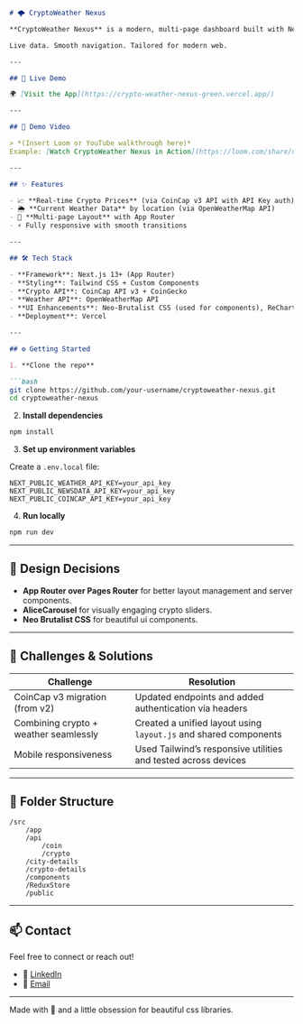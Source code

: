 ```markdown
# 🌩️ CryptoWeather Nexus

**CryptoWeather Nexus** is a modern, multi-page dashboard built with Next.js App Router that fuses real-time **cryptocurrency trends** with **weather insights** — all wrapped in a responsive, clean UI.

Live data. Smooth navigation. Tailored for modern web.

---

## 🚀 Live Demo

🌍 [Visit the App](https://crypto-weather-nexus-green.vercel.app/)

---

## 🎥 Demo Video

> *(Insert Loom or YouTube walkthrough here)*  
Example: [Watch CryptoWeather Nexus in Action](https://loom.com/share/demo-link)

---

## ✨ Features

- 📈 **Real-time Crypto Prices** (via CoinCap v3 API with API Key auth)
- 🌦️ **Current Weather Data** by location (via OpenWeatherMap API)
- 🧭 **Multi-page Layout** with App Router
- ⚡️ Fully responsive with smooth transitions

---

## 🛠 Tech Stack

- **Framework**: Next.js 13+ (App Router)
- **Styling**: Tailwind CSS + Custom Components
- **Crypto API**: CoinCap API v3 + CoinGecko
- **Weather API**: OpenWeatherMap API
- **UI Enhancements**: Neo-Brutalist CSS (used for components), ReCharts (used in CryptoTable), AliceCarousel (for trending slider)
- **Deployment**: Vercel

---

## ⚙️ Getting Started

1. **Clone the repo**

```bash
git clone https://github.com/your-username/cryptoweather-nexus.git
cd cryptoweather-nexus
```

2. **Install dependencies**

```bash
npm install
```

3. **Set up environment variables**

Create a `.env.local` file:

```
NEXT_PUBLIC_WEATHER_API_KEY=your_api_key
NEXT_PUBLIC_NEWSDATA_API_KEY=your_api_key
NEXT_PUBLIC_COINCAP_API_KEY=your_api_key
```

4. **Run locally**

```bash
npm run dev
```

---

## 🎨 Design Decisions

- **App Router over Pages Router** for better layout management and server components.
- **AliceCarousel** for visually engaging crypto sliders.
- **Neo Brutalist CSS** for beautiful ui components.

---

## 🧠 Challenges & Solutions

| Challenge                              | Resolution                                                              |
|---------------------------------------|-------------------------------------------------------------------------|
| CoinCap v3 migration (from v2)        | Updated endpoints and added authentication via headers                 |
| Combining crypto + weather seamlessly | Created a unified layout using `layout.js` and shared components       |
| Mobile responsiveness                 | Used Tailwind’s responsive utilities and tested across devices         |

---

## 📂 Folder Structure

```
/src
    /app
    /api
        /coin
        /crypto
    /city-details
    /crypto-details
    /components
    /ReduxStore
    /public
```

---

## 📫 Contact

Feel free to connect or reach out!

- 💼 [LinkedIn](https://linkedin.com/in/shambhavi0325)
- 📧 [Email](mailto:shamkashyap25@gmail.com)

---

Made with 💙 and a little obsession for beautiful css libraries.

```